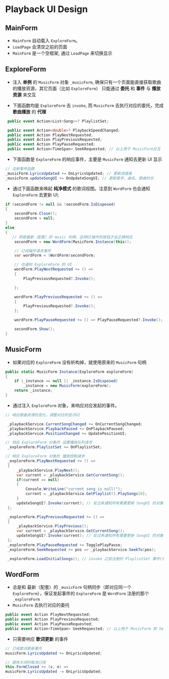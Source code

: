 # Playback UI Design

## MainForm

- `MainForm` 自动载入 `ExploreForm`。
- `LoadPage` 会清空之前的页面
- `MainForm` 是一个空框架, 通过 `LoadPage` 来切换显示

## ExploreForm

- 注入 **单例** 的 `MusicForm` 对象 `_musicForm`, 确保只有一个页面能直接获取歌曲的播放资源，其它页面（比如 `ExploreForm`） 只能通过 **委托** 和 **事件** 与 **播放资源** 来交互

- 下面函数均是 `ExploreForm` 去 `invoke`, 而 `MusicForm` 去执行对应的委托，完成 **歌曲播放** 的 **代理**

 ```csharp
  public event Action<List<Song>>? PlaylistSet;
 
  public event Action<double>? PlaybackSpeedChanged;
  public event Action PlayNextRequested;
  public event Action PlayPreviousRequested;
  public event Action PlayPauseRequested;
  public event Action<TimeSpan> SeekRequested; // 以上用于 MusicForm交互
 ```

- 下面函数是 `ExploreForm` 的响应事件，主要是 `MusicForm` 通知去更新 UI 显示

```csharp
// 注册事件函数
_musicForm.LyricsUpdated += OnLyricsUpdated; // 更新进度条
_musicForm.updateSongUI += OnUpdateSongUI; // 更新歌手、曲名、歌曲时长
```

- 通过下面函数来唤起 **纯净模式** 的歌词视图。注意到 `WordForm` 也会通知 `ExploreForm` 去更新 UI;

```csharp
if (secondForm != null && !secondForm.IsDisposed)
{
    secondForm.Close();
    secondForm = null;
}
else
{
   // 获取最新（配套）的 music 句柄，这样UI操作的按钮才会正确响应
    secondForm = new WordForm(MusicForm.Instance(this));

    // 订阅操作请求事件
    var wordForm = (WordForm)secondForm;

    // 也通知 ExploreForm 的 UI
    wordForm.PlayNextRequested += () =>
    {
        PlayPreviousRequested?.Invoke();

    };

    wordForm.PlayPreviousRequested += () =>
    {
        PlayPreviousRequested?.Invoke();
    };

    wordForm.PlayPauseRequested += () => PlayPauseRequested?.Invoke(); // 先假设总是从队首开始播放;

    secondForm.Show();
}
```

## MusicForm

- 如果对应的 `ExploreForm` 没有析构掉，就使用原来的 `MusicForm` 句柄

```csharp
public static MusicForm Instance(ExploreForm exploreForm)
{
    if (_instance == null || _instance.IsDisposed)
        _instance = new MusicForm(exploreForm);
    return _instance;
}
```

- 通过注入 `ExploreForm` 对象，来响应对应发起的事件。

```csharp
// 响应歌曲资源的变化，调整对应的显示UI

 _playbackService.CurrentSongChanged += OnCurrentSongChanged;
 _playbackService.PlaybackPaused += OnPlaybackPaused;
 _playbackService.PositionChanged += UpdatePositionUI;

// 响应 ExploreForm 对象的 设置播放队列请求
 _exploreForm.PlaylistSet += OnPlaylistSet;

// 响应 ExploreForm 对象的 播放控制请求
 _exploreForm.PlayNextRequested += () =>
 {
     _playbackService.PlayNext();
     var current = _playbackService.GetCurrentSong();
     if(current == null)
     {
         Console.WriteLine("current song is null!");
         current = _playbackService.GetPlaylist().PlaySongs[0];
     }
     updateSongUI?.Invoke(current); // 反过来通知所有需要更新 SongUI 的对象
 };

 _exploreForm.PlayPreviousRequested += () =>
 {
     _playbackService.PlayPrevious();
     var current = _playbackService.GetCurrentSong();
     updateSongUI?.Invoke(current); // 反过来通知所有需要更新 SongUI 的对象
 };
 _exploreForm.PlayPauseRequested += TogglePlayPause;
 _exploreForm.SeekRequested += pos => _playbackService.SeekTo(pos);

 _exploreForm.LoadInitialSongs(); // invoke 之前注册的 PlaylistSet 事件(相当于等待注册，再 invoke)
```



## WordForm

- 总是和 最新（配套）的 `_musicForm` 句柄同步（即对应同一个 `ExploreForm`），保证发起事件的 `ExploreForm` 是 `WordForm` 注册的那个 `_exploreForm`
- `MusicForm` 去执行对应的委托

```csharp
public event Action PlayNextRequested;
public event Action PlayPreviousRequested;
public event Action PlayPauseRequested;
public event Action<TimeSpan> SeekRequested; // 以上用于 MusicForm 和 Service 交互
```

- 只需要响应 **歌词更新** 的事件

```csharp
// 订阅歌词更新事件
musicForm.LyricsUpdated += OnLyricsUpdated;

// 窗体关闭时取消订阅
this.FormClosed += (s, e) =>
musicForm.LyricsUpdated -= OnLyricsUpdated;
```

